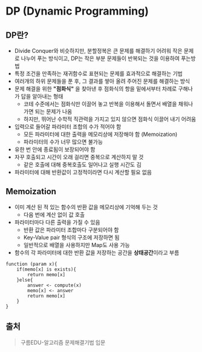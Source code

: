 # DP (Dynamic Programming)



## DP란?

- Divide Conquer와 비슷하지만, 분할정복은 큰 문제를 해결하기 어려워 작은 문제로 나누어 푸는 방식이고, DP는 작은 부분 문제들이 반복되는 것을 이용하여 푸는방법
- 특정 조건을 만족하는 재귀함수로 표현되는 문제를 효과적으로 해결하는 기법
- 여러개의 하위 문제들을 푼 후, 그 결과를 쌓아 올려 주어진 문제를 해결하는 방식
- 문제 해결을 위한 **"점화식"** 을 찾아낸 후 점화식의 항을 밑에서부터 차례로 구해나가 답을 알아내는 형태
  - 코테 수준에서는 점화식만 이끌어 놓고 반복을 이용해서 돌면서 배열을 채워나가면 되는 문제가 나옴
  - 하지만, 뛰어난 수학적 직관력을 가지고 있지 않으면 점화식 이끌어 내기 어려움
- 입력으로 들어갈 파라미터 조합의 수가 적어야 함
  - 모든 파라미터에 대한 출력을 메모리상에 저장해야 함 (Memoization)
  - 파라미터의 수가 너무 많으면 불가능
- 유한 번 안에 종료됨이 보장되어야 함
- 자꾸 호출되고 시간이 오래 걸리면 중복으로 계산하지 말 것
  - 같은 호출에 대해 중복호출도 일어나고 실행 시간도 김
- 파라미터에 대해 반환값이 고정적이라면 다시 계산할 필요 없음



## Memoization

- 이미 계산 된 적 있는 함수의 반환 값을 메모리상에 기억해 두는 것
  - 다음 번에 계산 없이 값 호출
- 파라미터마다 다른 출력을 가질 수 있음
  - 반환 값은 파라미터 조합마다 구분되어야 함
  - Key-Value pair 형식의 구조에 저장하면 됨
  - 일반적으로 배열을 사용하지만 Map도 사용 가능
- 함수의 각 파라미터에 대한 반환 값을 저장하는 공간을 **상태공간**이라고 부름

```pseudocode
function (param x){
	if(memo[x] is exists){
		return memo[x]
	}else{
		answer <- compute(x)
		memo[x] <- answer
		return memo[x]
	}
}
```





## 출처

> 구름EDU-알고리즘 문제해결기법 입문